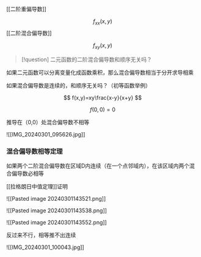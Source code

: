 [[二阶重偏导数]]

$$f_{xx}(x,y)$$
[[二阶混合偏导数]]

$$
f_{xy}(x,y)
$$


>[!question]
>二元函数的二阶混合偏导数和顺序无关吗？

如果二元函数可以分离变量化成函数乘积，那么混合偏导数相当于分开求导相乘

如果混合偏导数是连续的，和顺序无关吗？（初等函数举例）

$$
f(x,y)=xy\frac{x-y}{x+y}
$$

$$
f(0,0)=0
$$

推导在（0,0）处混合偏导数不相等

![[IMG_20240301_095626.jpg]]

### 混合偏导数相等定理


如果两个二阶混合偏导数在区域D内连续（在一个点邻域内），在该区域内两个混合偏导数必相等

[[拉格朗日中值定理]]证明


![[Pasted image 20240301143521.png]]

![[Pasted image 20240301143538.png]]

![[Pasted image 20240301143552.png]]


反过来不行，相等推不出连续

![[IMG_20240301_100043.jpg]]


